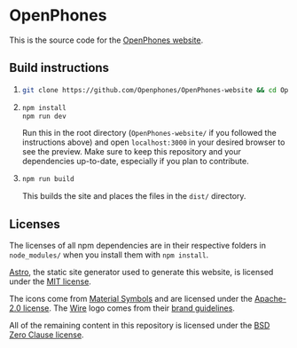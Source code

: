 # OpenPhones
This is the source code for the [OpenPhones website](https://openphones.global).

## Build instructions
1.  ```bash
    git clone https://github.com/Openphones/OpenPhones-website && cd OpenPhones-website
    ```
2.  ```bash
    npm install
    npm run dev
    ```
    Run this in the root directory (`OpenPhones-website/` if you followed the instructions above) and open `localhost:3000` in your desired browser to see the preview. Make sure to keep this repository and your dependencies up-to-date, especially if you plan to contribute.
3.  ```bash
    npm run build
    ```
    This builds the site and places the files in the `dist/` directory.

## Licenses
The licenses of all npm dependencies are in their respective folders in `node_modules/` when you install them with `npm install`.

[Astro](https://astro.build/), the static site generator used to generate this website, is licensed under the [MIT license](https://github.com/withastro/astro/blob/main/LICENSE).

The icons come from [Material Symbols](https://fonts.google.com/icons) and are licensed under the [Apache-2.0 license](https://www.apache.org/licenses/LICENSE-2.0.html). The [Wire](https://wire.com) logo comes from their [brand guidelines](https://brand.wire.com/).

All of the remaining content in this repository is licensed under the [BSD Zero Clause license](LICENSE).
